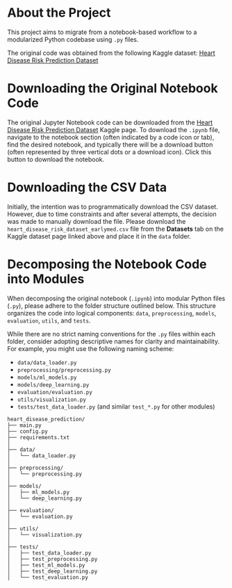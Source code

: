 # About the Project

This project aims to migrate from a notebook-based workflow to a modularized Python codebase using `.py` files.

The original code was obtained from the following Kaggle dataset:
[Heart Disease Risk Prediction Dataset](https://www.kaggle.com/datasets/mahatiratusher/heart-disease-risk-prediction-dataset?select=heart_disease_risk_dataset_earlymed.csv)

# Downloading the Original Notebook Code

The original Jupyter Notebook code can be downloaded from the [Heart Disease Risk Prediction Dataset](https://www.kaggle.com/datasets/mahatiratusher/heart-disease-risk-prediction-dataset?select=heart_disease_risk_dataset_earlymed.csv) Kaggle page. To download the `.ipynb` file, navigate to the notebook section (often indicated by a code icon or tab), find the desired notebook, and typically there will be a download button (often represented by three vertical dots or a download icon). Click this button to download the notebook.

# Downloading the CSV Data

Initially, the intention was to programmatically download the CSV dataset. However, due to time constraints and after several attempts, the decision was made to manually download the file.  Please download the `heart_disease_risk_dataset_earlymed.csv` file from the **Datasets** tab on the Kaggle dataset page linked above and place it in the `data` folder.

# Decomposing the Notebook Code into Modules

When decomposing the original notebook (`.ipynb`) into modular Python files (`.py`), please adhere to the folder structure outlined below. This structure organizes the code into logical components: `data`, `preprocessing`, `models`, `evaluation`, `utils`, and `tests`.

While there are no strict naming conventions for the `.py` files within each folder, consider adopting descriptive names for clarity and maintainability.  For example, you might use the following naming scheme:

- `data/data_loader.py`
- `preprocessing/preprocessing.py`
- `models/ml_models.py`
- `models/deep_learning.py`
- `evaluation/evaluation.py`
- `utils/visualization.py`
- `tests/test_data_loader.py` (and similar `test_*.py` for other modules)
```
heart_disease_prediction/
├── main.py
├── config.py
├── requirements.txt
│
├── data/
│   └── data_loader.py
│
├── preprocessing/
│   └── preprocessing.py
│
├── models/
│   ├── ml_models.py
│   └── deep_learning.py
│
├── evaluation/
│   └── evaluation.py
│
├── utils/
│   └── visualization.py
│
├── tests/
│   ├── test_data_loader.py
│   ├── test_preprocessing.py
│   ├── test_ml_models.py
│   ├── test_deep_learning.py
│   └── test_evaluation.py
```
